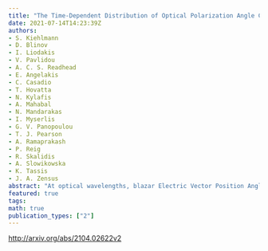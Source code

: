 ```yaml
---
title: "The Time-Dependent Distribution of Optical Polarization Angle Changes in   Blazars"
date: 2021-07-14T14:23:39Z
authors:
- S. Kiehlmann
- D. Blinov
- I. Liodakis
- V. Pavlidou
- A. C. S. Readhead
- E. Angelakis
- C. Casadio
- T. Hovatta
- N. Kylafis
- A. Mahabal
- N. Mandarakas
- I. Myserlis
- G. V. Panopoulou
- T. J. Pearson
- A. Ramaprakash
- P. Reig
- R. Skalidis
- A. Slowikowska
- K. Tassis
- J. A. Zensus
abstract: "At optical wavelengths, blazar Electric Vector Position Angle (EVPA) rotations linked with gamma-ray activity have been the subject of intense interest and systematic investigation for over a decade. One difficulty in the interpretation of EVPA rotations is the inherent 180{deg} ambiguity in the measurements. It is therefore essential, when studying EVPA rotations, to ensure that the typical time-interval between successive observations -- i.e. the cadence -- is short enough to ensure that the correct modulo 180{deg} value is selected. This optimal cadence depends on the maximum intrinsic EVPA rotation speed in blazars, which is currently not known. In this paper we address the following questions for the RoboPol sample: What range of rotation speeds for rotations greater than 90{deg} can we expect? What observation cadence is required to detect such rotations? Have rapid rotations been missed in EVPA rotation studies thus far? What fraction of data is affected by the ambiguity? And how likely are detected rotations affected by the ambiguity? We answer these questions with three seasons of optical polarimetric observations of a statistical sample of blazars sampled weekly with the RoboPol instrument and an additional season with daily observations. We model the distribution of EVPA changes on time scales from 1-30 days and estimate the fraction of changes exceeding 90{deg}. We show that at least daily observations are necessary to measure >96% of optical EVPA variability in the RoboPol sample of blazars correctly and that intra-day observations are needed to measure the fastest rotations that have been seen thus far."
featured: true
tags:
math: true
publication_types: ["2"]
---
```

http://arxiv.org/abs/2104.02622v2